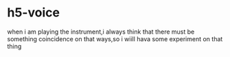 # h5-voice
when i am playing the instrument,i always think that there must be something coincidence on that ways,so i wiill hava some experiment on that thing
